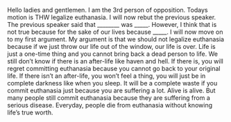 Hello ladies and gentlemen. I am the 3rd person of opposition. Todays motion is THW legalize euthanasia. I will now rebut the previous speaker. The previous speaker said that ________ was _____. However, I think that is not true because for the sake of our lives because _____. I will now move on to my first argument. My argument is that we should not legalize euthanasia because if we just throw our life out of the window, our life is over. Life is just a one-time thing and you cannot bring back a dead person to life.  We still don’t know if there is an after-life like haven and hell. If there is, you will regret committing euthanasia because you cannot go back to your original life. If there isn’t an after-life, you won’t feel a thing, you will just be in complete darkness like when you sleep. It will be a complete waste if you commit euthanasia just because you are suffering a lot. Alive is alive. But many people still commit euthanasia because they are suffering from a serious disease. Everyday, people die from euthanasia without knowing life’s true worth. 
